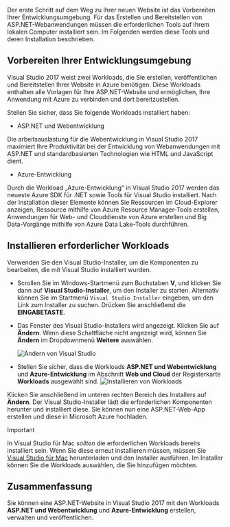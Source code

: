 Der erste Schritt auf dem Weg zu Ihrer neuen Website ist das Vorbereiten Ihrer Entwicklungsumgebung. Für das Erstellen und Bereitstellen von ASP.NET-Webanwendungen müssen die erforderlichen Tools auf Ihrem lokalen Computer installiert sein. Im Folgenden werden diese Tools und deren Installation beschrieben.

## <a name="prepare-your-development-environment"></a>Vorbereiten Ihrer Entwicklungsumgebung

Visual Studio 2017 weist zwei Workloads, die Sie erstellen, veröffentlichen und Bereitstellen Ihrer Website in Azure benötigen. Diese Workloads enthalten alle Vorlagen für Ihre ASP.NET-Website und ermöglichen, Ihre Anwendung mit Azure zu verbinden und dort bereitzustellen.

Stellen Sie sicher, dass Sie folgende Workloads installiert haben:

- ASP.NET und Webentwicklung

Die arbeitsauslastung für die Webentwicklung in Visual Studio 2017 maximiert Ihre Produktivität bei der Entwicklung von Webanwendungen mit ASP.NET und standardbasierten Technologien wie HTML und JavaScript dient.

- Azure-Entwicklung

Durch die Workload „Azure-Entwicklung“ in Visual Studio 2017 werden das neueste Azure SDK für .NET sowie Tools für Visual Studio installiert. Nach der Installation dieser Elemente können Sie Ressourcen im Cloud-Explorer anzeigen, Ressource mithilfe von Azure Resource Manager-Tools erstellen, Anwendungen für Web- und Clouddienste von Azure erstellen und Big Data-Vorgänge mithilfe von Azure Data Lake-Tools durchführen.

## <a name="how-to-install-the-required-workloads"></a>Installieren erforderlicher Workloads

Verwenden Sie den Visual Studio-Installer, um die Komponenten zu bearbeiten, die mit Visual Studio installiert wurden.

- Scrollen Sie im Windows-Startmenü zum Buchstaben **V**, und klicken Sie dann auf **Visual Studio-Installer**, um den Installer zu starten. Alternativ können Sie im Startmenü ```Visual Studio Installer``` eingeben, um den Link zum Installer zu suchen. Drücken Sie anschließend die **EINGABETASTE**.

- Das Fenster des Visual Studio-Installers wird angezeigt. Klicken Sie auf **Ändern**. Wenn diese Schaltfläche nicht angezeigt wird, können Sie **Ändern** im Dropdownmenü **Weitere** auswählen.

    ![Ändern von Visual Studio](../media-draft/3-visual-studio-installer-modify.PNG)

- Stellen Sie sicher, dass die Workloads **ASP.NET und Webentwicklung** und **Azure-Entwicklung** im Abschnitt **Web und Cloud** der Registerkarte **Workloads** ausgewählt sind.   ![Installieren von Workloads](../media-draft/2-select-workloads.png)

Klicken Sie anschließend im unteren rechten Bereich des Installers auf **Ändern**. Der Visual Studio-Installer lädt die erforderlichen Komponenten herunter und installiert diese. Sie können nun eine ASP.NET-Web-App erstellen und diese in Microsoft Azure hochladen.

> [!IMPORTANT]
> In Visual Studio für Mac _sollten_ die erforderlichen Workloads bereits installiert sein. Wenn Sie diese erneut installieren müssen, müssen Sie [Visual Studio für Mac](https://visualstudio.microsoft.com/thank-you-downloading-visual-studio-mac/?sku=communitymac&rel=15_) herunterladen und den Installer ausführen. Im Installer können Sie die Workloads auswählen, die Sie hinzufügen möchten.

## <a name="summary"></a>Zusammenfassung

Sie können eine ASP.NET-Website in Visual Studio 2017 mit den Workloads **ASP.NET und Webentwicklung** und **Azure-Entwicklung** erstellen, verwalten und veröffentlichen.
